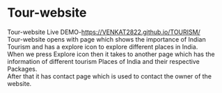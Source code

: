 # Tour-website
Tour-website Live DEMO-https://VENKAT2822.github.io/TOURISM/<br>
Tour-website opens with page which shows the importance of Indian Tourism and has a explore icon to explore different places in India.<br>
When we press Explore icon then it takes to another page which has the information of different tourism Places of India and their respective Packages.<br>
After that it has contact page which is used to contact the owner of the website.
